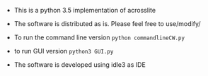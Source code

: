 * This is a python 3.5 implementation of acrosslite
* The software is distributed as is. Please feel free to use/modify/


* To run the command line version
`python commandlineCW.py`

* to run GUI version 
`python3 GUI.py`

* The software is developed using idle3 as IDE

